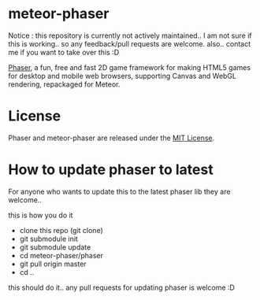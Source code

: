 meteor-phaser
=============

Notice :  this repository is currently not actively maintained.. I am not sure if this is working.. so any feedback/pull requests are welcome. also.. contact me if you want to take over this :D

[Phaser](http://phaser.io/), a fun, free and fast 2D game framework for making HTML5 games for desktop and mobile web browsers, supporting Canvas and WebGL rendering, repackaged for Meteor.

# License

Phaser and meteor-phaser are released under the [MIT License](http://opensource.org/licenses/MIT).

# How to update phaser to latest

For anyone who wants to update this to the latest phaser lib they are welcome..

this is how you do it

* clone this repo (git clone)
* git submodule init
* git submodule update
* cd meteor-phaser/phaser
* git pull origin master
* cd ..

this should do it.. 
any pull requests for updating phaser is welcome :D

